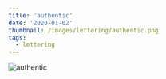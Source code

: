 ```yaml
---
title: 'authentic'
date: '2020-01-02'
thumbnail: /images/lettering/authentic.png
tags:
  - lettering
---
```


![authentic](/images/lettering/authentic.png)
